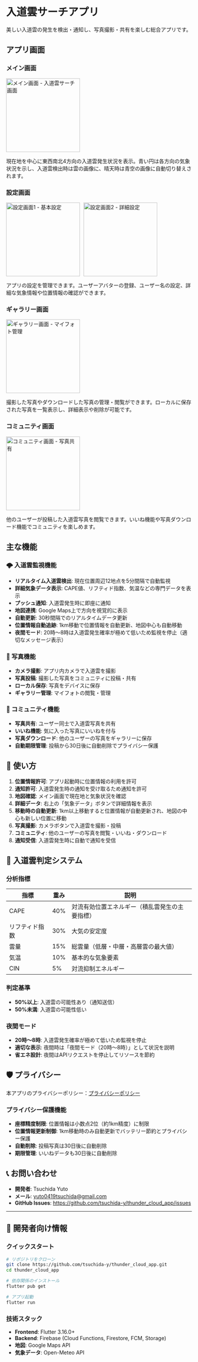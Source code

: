 # 入道雲サーチアプリ

美しい入道雲の発生を検出・通知し、写真撮影・共有を楽しむ総合アプリです。

## アプリ画面

### メイン画面
<img src="assets/images/main_screen.png" width="200" alt="メイン画面 - 入道雲サーチ画面">

現在地を中心に東西南北4方向の入道雲発生状況を表示。青い円は各方向の気象状況を示し、入道雲検出時は雲の画像に、晴天時は青空の画像に自動切り替えされます。

### 設定画面
<div style="display: flex; gap: 10px;">
  <img src="assets/images/setting_screen1.png" width="200" alt="設定画面1 - 基本設定">
  <img src="assets/images/setting_screen2.png" width="200" alt="設定画面2 - 詳細設定">
</div>

アプリの設定を管理できます。ユーザーアバターの登録、ユーザー名の設定、詳細な気象情報や位置情報の確認ができます。

### ギャラリー画面
<img src="assets/images/gallery_screen.png" width="200" alt="ギャラリー画面 - マイフォト管理">

撮影した写真やダウンロードした写真の管理・閲覧ができます。ローカルに保存された写真を一覧表示し、詳細表示や削除が可能です。

### コミュニティ画面
<img src="assets/images/community_screen.png" width="200" alt="コミュニティ画面 - 写真共有">

他のユーザーが投稿した入道雲写真を閲覧できます。いいね機能や写真ダウンロード機能でコミュニティを楽しめます。

## 主な機能

### 🌩️ 入道雲監視機能
- **リアルタイム入道雲検出**: 現在位置周辺12地点を5分間隔で自動監視
- **詳細気象データ表示**: CAPE値、リフティド指数、気温などの専門データを表示
- **プッシュ通知**: 入道雲発生時に即座に通知
- **地図連携**: Google Maps上で方向を視覚的に表示
- **自動更新**: 30秒間隔でのリアルタイムデータ更新
- **位置情報自動追跡**: 1km移動で位置情報を自動更新、地図中心も自動移動
- **夜間モード**: 20時〜8時は入道雲発生確率が極めて低いため監視を停止（適切なメッセージ表示）

### 📸 写真機能
- **カメラ撮影**: アプリ内カメラで入道雲を撮影
- **写真投稿**: 撮影した写真をコミュニティに投稿・共有
- **ローカル保存**: 写真をデバイスに保存
- **ギャラリー管理**: マイフォトの閲覧・管理

### 👥 コミュニティ機能
- **写真共有**: ユーザー同士で入道雲写真を共有
- **いいね機能**: 気に入った写真にいいねを付与
- **写真ダウンロード**: 他のユーザーの写真をギャラリーに保存
- **自動期限管理**: 投稿から30日後に自動削除でプライバシー保護

## 🎯 使い方

1. **位置情報許可**: アプリ起動時に位置情報の利用を許可
2. **通知許可**: 入道雲発生時の通知を受け取るため通知を許可
3. **地図確認**: メイン画面で現在地と気象状況を確認
4. **詳細データ**: 右上の「気象データ」ボタンで詳細情報を表示
5. **移動時の自動更新**: 1km以上移動すると位置情報が自動更新され、地図の中心も新しい位置に移動
6. **写真撮影**: カメラボタンで入道雲を撮影・投稿
7. **コミュニティ**: 他のユーザーの写真を閲覧・いいね・ダウンロード
8. **通知受信**: 入道雲発生時に自動で通知を受信

## 🔬 入道雲判定システム

### 分析指標
| 指標 | 重み | 説明 |
|------|------|------|
| CAPE | 40% | 対流有効位置エネルギー（積乱雲発生の主要指標） |
| リフティド指数 | 30% | 大気の安定度 |
| 雲量 | 15% | 総雲量（低層・中層・高層雲の最大値） |
| 気温 | 10% | 基本的な気象要素 |
| CIN | 5% | 対流抑制エネルギー |

### 判定基準
- **50%以上**: 入道雲の可能性あり（通知送信）
- **50%未満**: 入道雲の可能性低い

### 夜間モード
- **20時〜8時**: 入道雲発生確率が極めて低いため監視を停止
- **適切な表示**: 夜間時は「夜間モード（20時〜8時）」として状況を説明
- **省エネ設計**: 夜間はAPIリクエストを停止してリソースを節約

## 🛡️ プライバシー

本アプリのプライバシーポリシー：[プライバシーポリシー](https://tsuchida-y.github.io/thunder_cloud_app/privacy_policy.html)

### プライバシー保護機能
- **座標精度制限**: 位置情報は小数点2位（約1km精度）に制限
- **位置情報更新制御**: 1km移動時のみ自動更新でバッテリー節約とプライバシー保護
- **自動削除**: 投稿写真は30日後に自動削除
- **期限管理**: いいねデータも30日後に自動削除

## 📞 お問い合わせ

- **開発者**: Tsuchida Yuto
- **メール**: yuto0419tsuchida@gmail.com
- **GitHub Issues**: https://github.com/tsuchida-y/thunder_cloud_app/issues

---

## 🔧 開発者向け情報

### クイックスタート
```bash
# リポジトリをクローン
git clone https://github.com/tsuchida-y/thunder_cloud_app.git
cd thunder_cloud_app

# 依存関係のインストール
flutter pub get

# アプリ起動
flutter run
```

### 技術スタック
- **Frontend**: Flutter 3.16.0+
- **Backend**: Firebase (Cloud Functions, Firestore, FCM, Storage)
- **地図**: Google Maps API
- **気象データ**: Open-Meteo API
